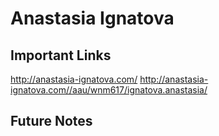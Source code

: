 # Anastasia Ignatova

## Important Links

http://anastasia-ignatova.com/
http://anastasia-ignatova.com//aau/wnm617/ignatova.anastasia/


## Future Notes


